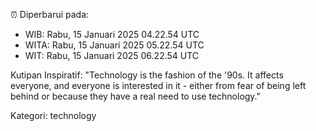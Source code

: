 ⏰ Diperbarui pada:
- WIB: Rabu, 15 Januari 2025 04.22.54 UTC
- WITA: Rabu, 15 Januari 2025 05.22.54 UTC
- WIT: Rabu, 15 Januari 2025 06.22.54 UTC

Kutipan Inspiratif:
"Technology is the fashion of the '90s. It affects everyone, and everyone is interested in it - either from fear of being left behind or because they have a real need to use technology."


Kategori: technology

